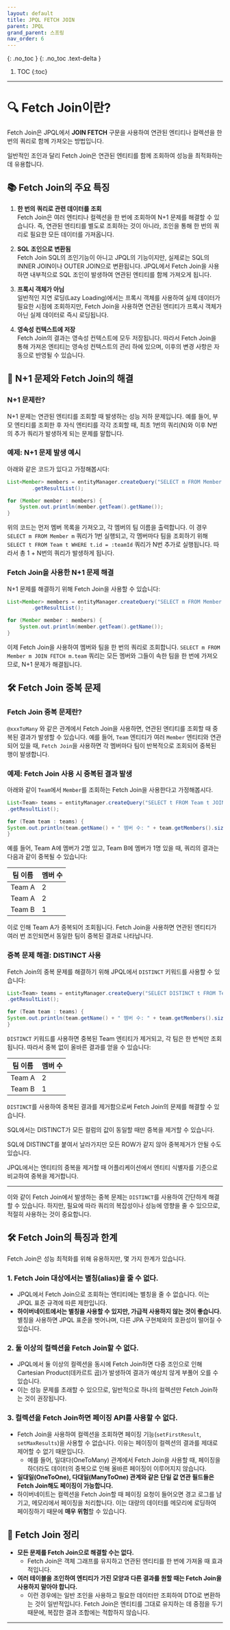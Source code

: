 ```yaml
---
layout: default
title: JPQL FETCH JOIN
parent: JPQL
grand_parent: 스프링
nav_order: 6
---
```


{: .no_toc }
{: .no_toc .text-delta }

1. TOC
{:toc}

---

# 🔍 Fetch Join이란?

Fetch Join은 JPQL에서 **JOIN FETCH** 구문을 사용하여 연관된 엔티티나 컬렉션을 한 번의 쿼리로 함께 가져오는 방법입니다. 

일반적인 조인과 달리 Fetch Join은 연관된 엔티티를 함께 조회하여 성능을 최적화하는 데 유용합니다.

## 📚 Fetch Join의 주요 특징

1. **한 번의 쿼리로 관련 데이터를 조회**  
   Fetch Join은 여러 엔티티나 컬렉션을 한 번에 조회하여 N+1 문제를 해결할 수 있습니다. 즉, 연관된 엔티티를 별도로 조회하는 것이 아니라, 조인을 통해 한 번의 쿼리로 필요한 모든 데이터를 가져옵니다.

2. **SQL 조인으로 변환됨**  
   Fetch Join SQL의 조인기능이 아니고 JPQL의 기능이지만, 실제로는 SQL의 INNER JOIN이나 OUTER JOIN으로 변환됩니다. JPQL에서 Fetch Join을 사용하면 내부적으로 SQL 조인이 발생하여 연관된 엔티티를 함께 가져오게 됩니다.

3. **프록시 객체가 아님**  
   일반적인 지연 로딩(Lazy Loading)에서는 프록시 객체를 사용하여 실제 데이터가 필요한 시점에 조회하지만, Fetch Join을 사용하면 연관된 엔티티가 프록시 객체가 아닌 실제 데이터로 즉시 로딩됩니다.

4. **영속성 컨텍스트에 저장**  
   Fetch Join의 결과는 영속성 컨텍스트에 모두 저장됩니다. 따라서 Fetch Join을 통해 가져온 엔티티는 영속성 컨텍스트의 관리 하에 있으며, 이후의 변경 사항은 자동으로 반영될 수 있습니다.

## 🚨 N+1 문제와 Fetch Join의 해결

### N+1 문제란?

N+1 문제는 연관된 엔티티를 조회할 때 발생하는 성능 저하 문제입니다. 예를 들어, 부모 엔티티를 조회한 후 자식 엔티티를 각각 조회할 때, 최초 1번의 쿼리(N)와 이후 N번의 추가 쿼리가 발생하게 되는 문제를 말합니다.

### 예제: N+1 문제 발생 예시

아래와 같은 코드가 있다고 가정해봅시다:

```java
List<Member> members = entityManager.createQuery("SELECT m FROM Member m", Member.class)
        .getResultList();

for (Member member : members) {
    System.out.println(member.getTeam().getName());
}
```

위의 코드는 먼저 멤버 목록을 가져오고, 각 멤버의 팀 이름을 출력합니다. 이 경우 `SELECT m FROM Member m` 쿼리가 1번 실행되고, 각 멤버마다 팀을 조회하기 위해 `SELECT t FROM Team t WHERE t.id = :teamId` 쿼리가 N번 추가로 실행됩니다. 따라서 총 1 + N번의 쿼리가 발생하게 됩니다.

### Fetch Join을 사용한 N+1 문제 해결

N+1 문제를 해결하기 위해 Fetch Join을 사용할 수 있습니다:

```java
List<Member> members = entityManager.createQuery("SELECT m FROM Member m JOIN FETCH m.team", Member.class)
        .getResultList();

for (Member member : members) {
    System.out.println(member.getTeam().getName());
}
```

이제 Fetch Join을 사용하여 멤버와 팀을 한 번의 쿼리로 조회합니다. `SELECT m FROM Member m JOIN FETCH m.team` 쿼리는 모든 멤버와 그들이 속한 팀을 한 번에 가져오므로, N+1 문제가 해결됩니다.

## 🛠️ Fetch Join 중복 문제

### Fetch Join 중복 문제란?

`@xxxToMany` 와 같은 관계에서 Fetch Join을 사용하면, 연관된 엔티티를 조회할 때 중복된 결과가 발생할 수 있습니다. 예를 들어, `Team` 엔티티가 여러 `Member` 엔티티와 연관되어 있을 때, `Fetch Join`을 사용하면 각 멤버마다 팀이 반복적으로 조회되어 중복된 행이 발생합니다.

### 예제: Fetch Join 사용 시 중복된 결과 발생

아래와 같이 `Team`에서 `Member`를 조회하는 Fetch Join을 사용한다고 가정해봅시다.

```java
List<Team> teams = entityManager.createQuery("SELECT t FROM Team t JOIN FETCH t.members", Team.class)
.getResultList();

for (Team team : teams) {
System.out.println(team.getName() + " 멤버 수: " + team.getMembers().size());
}
```

예를 들어, Team A에 멤버가 2명 있고, Team B에 멤버가 1명 있을 때, 쿼리의 결과는 다음과 같이 중복될 수 있습니다:

| 팀 이름 | 멤버 수 |
| ------- | ------- |
| Team A  |    2    |
| Team A  |    2    |
| Team B  |    1    |


이로 인해 Team A가 중복되어 조회됩니다. Fetch Join을 사용하면 연관된 엔티티가 여러 번 조인되면서 동일한 팀이 중복된 결과로 나타납니다.

### 중복 문제 해결: DISTINCT 사용

Fetch Join의 중복 문제를 해결하기 위해 JPQL에서 `DISTINCT` 키워드를 사용할 수 있습니다:

```java
List<Team> teams = entityManager.createQuery("SELECT DISTINCT t FROM Team t JOIN FETCH t.members", Team.class)
.getResultList();

for (Team team : teams) {
System.out.println(team.getName() + " 멤버 수: " + team.getMembers().size());
}
```

`DISTINCT` 키워드를 사용하면 중복된 Team 엔티티가 제거되고, 각 팀은 한 번씩만 조회됩니다. 따라서 중복 없이 올바른 결과를 얻을 수 있습니다:

| 팀 이름 | 멤버 수 |
| ------- | ------- |
| Team A  |    2    |
| Team B  |    1    |

`DISTINCT`를 사용하여 중복된 결과를 제거함으로써 Fetch Join의 문제를 해결할 수 있습니다. 

SQL에서는 DISTINCT가 모든 컬럼의 값이 동일할 때만 중복을 제거할 수 있습니다.

SQL에 DISTINCT를 붙여서 날라가지만 모든 ROW가 같지 않아 중복제거가 안될 수도 있습니다.

JPQL에서는 엔티티의 중복을 제거할 때 어플리케이션에서 엔티티 식별자를 기준으로 비교하여 중복을 제거합니다.

---

이와 같이 Fetch Join에서 발생하는 중복 문제는 `DISTINCT`를 사용하여 간단하게 해결할 수 있습니다. 하지만, 필요에 따라 쿼리의 복잡성이나 성능에 영향을 줄 수 있으므로, 적절히 사용하는 것이 중요합니다.


## 🛠️ Fetch Join의 특징과 한계

Fetch Join은 성능 최적화를 위해 유용하지만, 몇 가지 한계가 있습니다.

### 1. Fetch Join 대상에서는 별칭(alias)을 줄 수 없다.
- JPQL에서 Fetch Join으로 조회하는 엔티티에는 별칭을 줄 수 없습니다. 이는 JPQL 표준 규격에 따른 제한입니다.
- **하이버네이트에서는 별칭을 사용할 수 있지만, 가급적 사용하지 않는 것이 좋습니다.** 별칭을 사용하면 JPQL 표준을 벗어나며, 다른 JPA 구현체와의 호환성이 떨어질 수 있습니다.

### 2. 둘 이상의 컬렉션을 Fetch Join할 수 없다.
- JPQL에서 둘 이상의 컬렉션을 동시에 Fetch Join하면 다중 조인으로 인해 Cartesian Product(데카르트 곱)가 발생하여 결과가 예상치 않게 부풀어 오를 수 있습니다.
- 이는 성능 문제를 초래할 수 있으므로, 일반적으로 하나의 컬렉션만 Fetch Join하는 것이 권장됩니다.

### 3. 컬렉션을 Fetch Join하면 페이징 API를 사용할 수 없다.
- Fetch Join을 사용하여 컬렉션을 조회하면 페이징 기능(`setFirstResult`, `setMaxResults`)을 사용할 수 없습니다. 이유는 페이징이 컬렉션의 결과를 제대로 제어할 수 없기 때문입니다.
   - 예를 들어, 일대다(OneToMany) 관계에서 Fetch Join을 사용할 때, 페이징을 하더라도 데이터의 중복으로 인해 올바른 페이징이 이루어지지 않습니다.
- **일대일(OneToOne), 다대일(ManyToOne) 관계와 같은 단일 값 연관 필드들은 Fetch Join해도 페이징이 가능합니다.**
- 하이버네이트는 컬렉션을 Fetch Join할 때 페이징 요청이 들어오면 경고 로그를 남기고, 메모리에서 페이징을 처리합니다. 이는 대량의 데이터를 메모리에 로딩하여 페이징하기 때문에 **매우 위험**할 수 있습니다.

## 📌 Fetch Join 정리

- **모든 문제를 Fetch Join으로 해결할 수는 없다.**
   - Fetch Join은 객체 그래프를 유지하고 연관된 엔티티를 한 번에 가져올 때 효과적입니다.
- **여러 테이블을 조인하여 엔티티가 가진 모양과 다른 결과를 원할 때는 Fetch Join을 사용하지 말아야 합니다.**
   - 이런 경우에는 일반 조인을 사용하고 필요한 데이터만 조회하여 DTO로 변환하는 것이 일반적입니다. Fetch Join은 엔티티를 그대로 유지하는 데 중점을 두기 때문에, 복잡한 결과 조합에는 적합하지 않습니다.

---